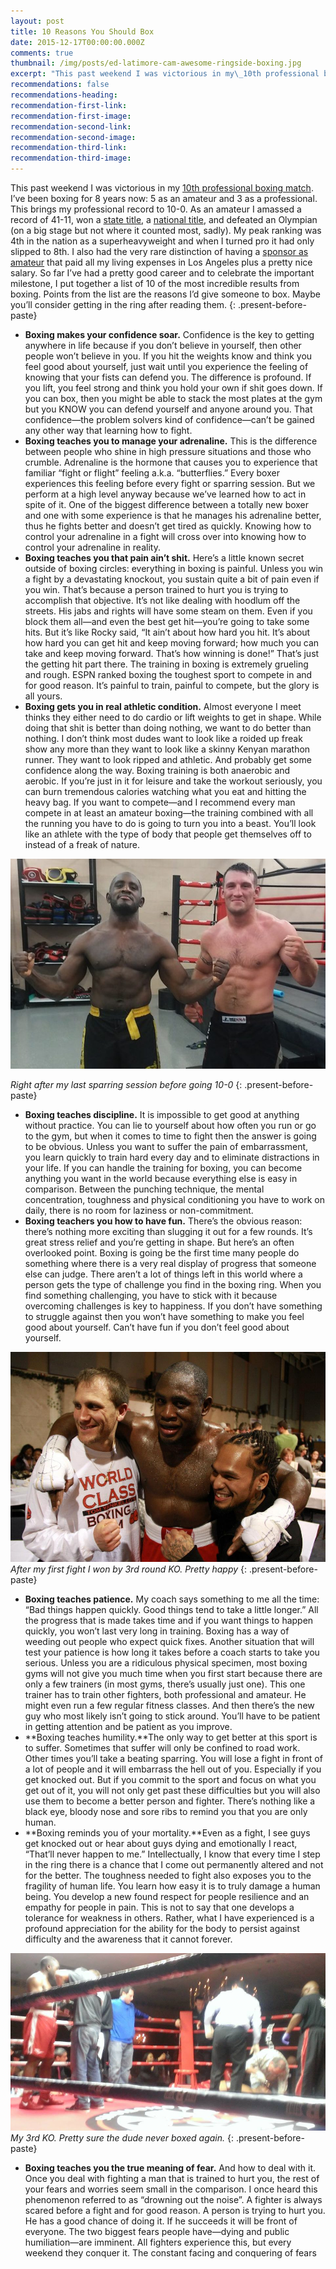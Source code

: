 ```yaml
---
layout: post
title: 10 Reasons You Should Box
date: 2015-12-17T00:00:00.000Z
comments: true
thumbnail: /img/posts/ed-latimore-cam-awesome-ringside-boxing.jpg
excerpt: "This past weekend I was victorious in my\_10th professional boxing match. I’ve been boxing for 8 years now: 5 as an amateur and 3 as a professional. This brings my professional record to 10-0. As an amateur I amassed a record of 41-11, won a\_state title, a\_national title, and defeated an Olympian (on a big stage but not where it counted most, sadly). My peak ranking was 4th in the nation as a superheavyweight and when I turned pro it had only slipped to 8th. I also had the very rare distinction of having a\_sponsor as amateur\_that paid all my living expenses in Los Angeles plus a pretty nice salary. So far I’ve had a pretty good career and to celebrate the important milestone, I put together a list of 10 of the most incredible results from boxing. Points from the list are the reasons I’d give someone to box. Maybe you’ll consider getting in the ring after reading them."
recommendations: false
recommendations-heading:
recommendation-first-link:
recommendation-first-image:
recommendation-second-link:
recommendation-second-image:
recommendation-third-link:
recommendation-third-image:
---
```



This past weekend I was victorious in my&nbsp;[10th professional boxing match](http://boxrec.com/boxer/641641). I’ve been boxing for 8 years now: 5 as an amateur and 3 as a professional. This brings my professional record to 10-0. As an amateur I amassed a record of 41-11, won a&nbsp;[state title](http://www.pagoldengloves.com/2012_event-schedule.html), a&nbsp;[national title](http://www.teamusa.org/usa-boxing/features/2011/october/03/2011-national-pal-results), and defeated an Olympian (on a big stage but not where it counted most, sadly). My peak ranking was 4th in the nation as a superheavyweight and when I turned pro it had only slipped to 8th. I also had the very rare distinction of having a&nbsp;[sponsor as amateur](https://vimeo.com/47127895)&nbsp;that paid all my living expenses in Los Angeles plus a pretty nice salary. So far I’ve had a pretty good career and to celebrate the important milestone, I put together a list of 10 of the most incredible results from boxing. Points from the list are the reasons I’d give someone to box. Maybe you’ll consider getting in the ring after reading them.
{: .present-before-paste}

* **Boxing makes your confidence soar.** Confidence is the key to getting anywhere in life because if you don’t believe in yourself, then other people won’t believe in you. If you hit the weights know and think you feel good about yourself, just wait until you experience the feeling of knowing that your fists can defend you. The difference is profound. If you lift, you feel strong and think you hold your own if shit goes down. If you can box, then you might be able to stack the most plates at the gym but you KNOW you can defend yourself and anyone around you. That confidence—the problem solvers kind of confidence—can’t be gained any other way that learning how to fight.
* **Boxing teaches you to manage your adrenaline.** This is the difference between people who shine in high pressure situations and those who crumble. Adrenaline is the hormone that causes you to experience that familiar “fight or flight” feeling a.k.a. “butterflies.” Every boxer experiences this feeling before every fight or sparring session. But we perform at a high level anyway because we’ve learned how to act in spite of it. One of the biggest difference between a totally new boxer and one with some experience is that he manages his adrenaline better, thus he fights better and doesn’t get tired as quickly. Knowing how to control your adrenaline in a fight will cross over into knowing how to control your adrenaline in reality.
* **Boxing teaches you that pain ain’t shit.** Here’s a little known secret outside of boxing circles: everything in boxing is painful. Unless you win a fight by a devastating knockout, you sustain quite a bit of pain even if you win. That’s because a person trained to hurt you is trying to accomplish that objective. It’s not like dealing with hoodlum off the streets. His jabs and rights will have some steam on them. Even if you block them all—and even the best get hit—you’re going to take some hits. But it’s like Rocky said, “It ain’t about how hard you hit. It’s about how hard you can get hit and keep moving forward; how much you can take and keep moving forward. That’s how winning is done!” That’s just the getting hit part there. The training in boxing is extremely grueling and rough. ESPN ranked boxing the toughest sport to compete in and for good reason. It’s painful to train, painful to compete, but the glory is all yours.
* **Boxing gets you in real athletic condition.** Almost everyone I meet thinks they either need to do cardio or lift weights to get in shape. While doing that shit is better than doing nothing, we want to do better than nothing. I don’t think most dudes want to look like a roided up freak show any more than they want to look like a skinny Kenyan marathon runner. They want to look ripped and athletic. And probably get some confidence along the way. Boxing training is both anaerobic and aerobic. If you’re just in it for leisure and take the workout seriously, you can burn tremendous calories watching what you eat and hitting the heavy bag. If you want to compete—and I recommend every man compete in at least an amateur boxing—the training combined with all the running you have to do is going to turn you into a beast. You’ll look like an athlete with the type of body that people get themselves off to instead of a freak of nature.


![](/uploads/versions/ed-latimore-sparring-session-in-shape---x0-0-640-427-960-640x---.jpg)

*Right after my last sparring session before going 10-0*
{: .present-before-paste}

* **Boxing teaches discipline.** It is impossible to get good at anything without practice. You can lie to yourself about how often you run or go to the gym, but when it comes to time to fight then the answer is going to be obvious. Unless you want to suffer the pain of embarrassment, you learn quickly to train hard every day and to eliminate distractions in your life. If you can handle the training for boxing, you can become anything you want in the world because everything else is easy in comparison. Between the punching technique, the mental concentration, toughness and physical conditioning you have to work on daily, there is no room for laziness or non-commitment.
* **Boxing teachers you how to have fun.** There’s the obvious reason: there’s nothing more exciting than slugging it out for a few rounds. It’s great stress relief and you’re getting in shape. But here’s an often overlooked point. Boxing is going be the first time many people do something where there is a very real display of progress that someone else can judge. There aren’t a lot of things left in this world where a person gets the type of challenge you find in the boxing ring. When you find something challenging, you have to stick with it because overcoming challenges is key to happiness. If you don’t have something to struggle against then you won’t have something to make you feel good about yourself. Can’t have fun if you don’t feel good about yourself.


![](/uploads/versions/ed-latimore-after-first-fight---x----960-640x---.jpg)*After my first fight I won by 3rd round KO. Pretty happy*
{: .present-before-paste}

* **Boxing teaches patience.** My coach says something to me all the time: “Bad things happen quickly. Good things tend to take a little longer.” All the progress that is made takes time and if you want things to happen quickly, you won’t last very long in training. Boxing has a way of weeding out people who expect quick fixes. Another situation that will test your patience is how long it takes before a coach starts to take you serious. Unless you are a ridiculous physical specimen, most boxing gyms will not give you much time when you first start because there are only a few trainers (in most gyms, there’s usually just one). This one trainer has to train other fighters, both professional and amateur. He might even run a few regular fitness classes. And then there’s the new guy who most likely isn’t going to stick around. You’ll have to be patient in getting attention and be patient as you improve.
* **Boxing teaches humility.**The only way to get better at this sport is to suffer. Sometimes that suffer will only be confined to road work. Other times you’ll take a beating sparring. You will lose a fight in front of a lot of people and it will embarrass the hell out of you. Especially if you get knocked out. But if you commit to the sport and focus on what you get out of it, you will not only get past these difficulties but you will also use them to become a better person and fighter. There’s nothing like a black eye, bloody nose and sore ribs to remind you that you are only human.
* **Boxing reminds you of your mortality.**Even as a fight, I see guys get knocked out or hear about guys dying and emotionally I react, “That’ll never happen to me.” Intellectually, I know that every time I step in the ring there is a chance that I come out permanently altered and not for the better. The toughness needed to fight also exposes you to the fragility of human life. You learn how easy it is to truly damage a human being. You develop a new found respect for people resilience and an empathy for people in pain. This is not to say that one develops a tolerance for weakness in others. Rather, what I have experienced is a profound appreciation for the ability for the body to persist against difficulty and the awareness that it cannot forever.


![](/uploads/versions/ed-latimore-better-image-of-guy-i-killed---x----960-540x---.jpg)*My 3rd KO. Pretty sure the dude never boxed again.*
{: .present-before-paste}

* **Boxing teaches you the true meaning of fear.** And how to deal with it. Once you deal with fighting a man that is trained to hurt you, the rest of your fears and worries seem small in the comparison. I once heard this phenomenon referred to as “drowning out the noise”. A fighter is always scared before a fight and for good reason. A person is trying to hurt you. He has a good chance of doing it. If he succeeds it will be front of everyone. The two biggest fears people have—dying and public humiliation—are imminent. All fighters experience this, but every weekend they conquer it. The constant facing and conquering of fears